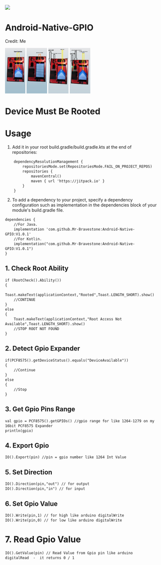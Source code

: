 [![](https://jitpack.io/v/Mr-Bravestone/Android-Native-GPIO.svg)](https://jitpack.io/#Mr-Bravestone/Android-Native-GPIO)
# Android-Native-GPIO
Credit: Me


<img src ="https://github.com/Mr-Bravestone/Android-Native-GPIO/blob/master/art/Start.png" height = 150 alt ="Android-Native-SerialPort"/>
<img src ="https://github.com/Mr-Bravestone/Android-Native-GPIO/blob/master/art/ListGpio.png" height = 150 alt ="Android-Native-SerialPort"/>
<img src ="https://github.com/Mr-Bravestone/Android-Native-GPIO/blob/master/art/GpioControlOn.png" height = 150 alt ="Android-Native-SerialPort"/>
<img src ="https://github.com/Mr-Bravestone/Android-Native-GPIO/blob/master/art/GpioControlOff.png" height = 150 alt ="Android-Native-SerialPort"/>

# Device Must Be Rooted

# Usage
1. Add it in your root build.gradle/build.gradle.kts at the end of repositories:
```
	dependencyResolutionManagement {
		repositoriesMode.set(RepositoriesMode.FAIL_ON_PROJECT_REPOS)
		repositories {
			mavenCentral()
			maven { url 'https://jitpack.io' }
		}
	}
```
2. To add a dependency to your project, specify a dependency configuration such as implementation in the dependencies block of your module's build.gradle file.
```
dependencies {
    //For Java.
    implementation 'com.github.Mr-Bravestone:Android-Native-GPIO:V1.0.1'
    //For Kotlin.
    implementation("com.github.Mr-Bravestone:Android-Native-GPIO:V1.0.1")
}
```
## 1. Check Root Ability
```
if (RootCheck().Ability())
{
	Toast.makeText(applicationContext,"Rooted",Toast.LENGTH_SHORT).show()
	//CONTINUE
}
else
{
	Toast.makeText(applicationContext,"Root Access Not Available",Toast.LENGTH_SHORT).show()
	//STOP ROOT NOT FOUND
}
```
## 2. Detect Gpio Expander
```
if(PCF8575().getDeviceStatus().equals("DeviceAvailable"))
{
	//Continue
}
else
{
	//Stop
}
```
## 3. Get Gpio Pins Range
```
val gpio = PCF8575().getGPIOs() //gpio range for like 1264-1279 on my 16bit PCF8575 Expander
println(gpio)
```
## 4. Export Gpio
```
IO().Export(pin) //pin = gpio number like 1264 Int Value
```
## 5. Set Direction
```
IO().Direction(pin,"out") // for output
IO().Direction(pin,"in") // for input
```
## 6. Set Gpio Value
```
IO().Write(pin,1) // for high like arduino digitalWrite
IO().Write(pin,0) // for low like arduino digitalWrite
```
# 7. Read Gpio Value
```
IO().GetValue(pin) // Read Value from Gpio pin like arduino digitalRead  -  it returns 0 / 1
```
